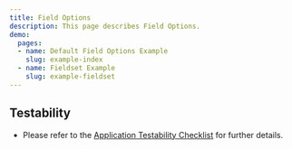 ```yaml
---
title: Field Options
description: This page describes Field Options.
demo:
  pages:
  - name: Default Field Options Example
    slug: example-index
  - name: Fieldset Example
    slug: example-fieldset
---
```


## Testability

- Please refer to the [Application Testability Checklist](https://design.infor.com/resources/application-testability-checklist) for further details.
